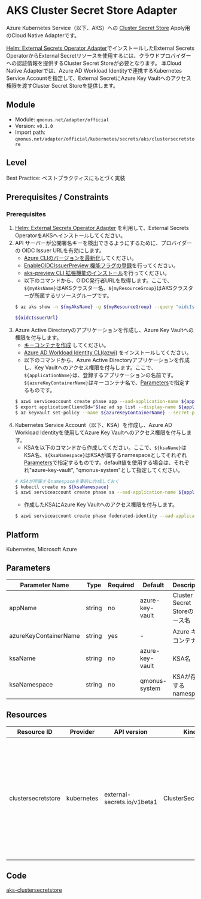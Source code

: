 # AKS Cluster Secret Store Adapter
Azure Kubernetes Service（以下、AKS）への [Cluster Secret Store](https://external-secrets.io/latest/api-clustersecretstore/) Apply用のCloud Native Adapterです。

[Helm: External Secrets Operator Adapter](secrets-eso.md)でインストールしたExternal Secrets OperatorからExternal Secretリソースを使用するには、クラウドプロバイダーへの認証情報を提供するCluster Secret Storeが必要となります。
本Cloud Native Adapterでは、Azure AD Workload Identityで連携するKubernetes Service Accountを指定して、External SecretにAzure Key Vaultへのアクセス権限を渡すCluster Secret Storeを提供します。

## Module
- Module: `qmonus.net/adapter/official`
- Version: `v0.1.0`
- Import path: `qmonus.net/adapter/official/kubernetes/secrets/aks/clustersecretstore`

## Level
Best Practice: ベストプラクティスにもとづく実装

## Prerequisites / Constraints
### Prerequisites
1. [Helm: External Secrets Operator Adapter](secrets-eso.md) を利用して、External Secrets OperatorをAKSへインストールしてください。
2. API サーバーが公開署名キーを検出できるようにするために、プロバイダーの OIDC Issuer URLを有効にします。
   * [Azure CLIのバージョンを最新化](https://docs.microsoft.com/ja-jp/cli/azure/update-azure-cli)してください。
   * [EnableOIDCIssuerPreview 機能フラグの登録](https://docs.microsoft.com/ja-jp/azure/aks/cluster-configuration#register-the-enableoidcissuerpreview-feature-flag)を行ってください。
   * [aks-preview CLI 拡張機能のインストール](https://docs.microsoft.com/ja-jp/azure/aks/cluster-configuration#install-the-aks-preview-cli-extension)を行ってください。
   * 以下のコマンドから、OIDC発行者URLを取得します。ここで、`${myAksName}`はAKSクラスター名、`${myResourceGroup}`はAKSクラスターが所属するリソースグループです。
   ```bash
   $ az aks show -n ${myAksName} -g ${myResourceGroup} --query "oidcIssuerProfile.issuerUrl" -otsv

   ${oidcIssuerUrl}
   ```
3. Azure Active Directoryのアプリケーションを作成し、Azure Key Vaultへの権限を付与します。
   * [キーコンテナを作成](https://docs.microsoft.com/ja-jp/azure/key-vault/general/quick-create-portal#create-a-vault) してください。
   * [Azure AD Workload Identity CLI(azwi)](https://github.com/Azure/azure-workload-identity/releases/latest) をインストールしてください。
   * 以下のコマンドから、Azure Active Directoryアプリケーションを作成し、Key Vaultへのアクセス権限を付与します。ここで、`${applicationName}`は、登録するアプリケーションの名前です。`${azureKeyContainerName}`はキーコンテナ名で、[Parameters](#parameters)で指定するものです。
   ```bash
   $ azwi serviceaccount create phase app --aad-application-name ${applicationName}
   $ export applicationCliendId="$(az ad sp list --display-name ${applicationName} --query '[0].appId' -otsv)"
   $ az keyvault set-policy --name ${azureKeyContainerName} --secret-permissions get --spn ${applicationCliendId}
   ```
4. Kubernetes Service Account（以下、KSA）を作成し、Azure AD Workload Identityを使用してAzure Key Vaultへのアクセス権限を付与します。
   * KSAを以下のコマンドから作成してください。ここで、`${ksaName}`はKSA名、`${ksaNamespace}`はKSAが属するnamespaceとしてそれぞれ[Parameters](#parameters)で指定するものです。default値を使用する場合は、それぞれ"azure-key-vault", "qmonus-system"として指定してください。
   ```bash
   # KSAが所属するnamespaceを事前に作成しておく
   $ kubectl create ns ${ksaNamespace}
   $ azwi serviceaccount create phase sa --aad-application-name ${applicationName} --service-account-namespace ${ksaNamespace} --service-account-name ${ksaName}  
   ```
   * 作成したKSAにAzure Key Vaultへのアクセス権限を付与します。
   ```bash
   $ azwi serviceaccount create phase federated-identity --aad-application-name ${applicationName} --service-account-name ${ksaName} --service-account-namespace ${ksaNamespace} --service-account-issuer-url ${oidcIssuerUrl}
   ```   

## Platform
Kubernetes, Microsoft Azure

## Parameters
| Parameter Name | Type | Required | Default | Description |
| --- | --- | --- | --- | --- |
| appName | string | no | azure-key-vault | Cluster Secret Storeのリソース名 |
| azureKeyContainerName | string | yes | - | Azure キーコンテナ名 |
| ksaName | string | no | azure-key-vault | KSA名 |
| ksaNamespace | string | no | qmonus-system | KSAが存在するnamespace |

## Resources
| Resource ID | Provider | API version | Kind | Description |
| --- | --- | --- | --- | --- |
| clustersecretstore | kubernetes | external-secrets.io/v1beta1 | ClusterSecretStore | Azure AD Workload IdentityによるKey Vaultアクセス権限が付与されたKubernetes Service Accountを指定してAzureへの認証を行います |

## Code
[aks-clustersecretstore](../kubernetes/secrets/aks/clustersecretstore/)
